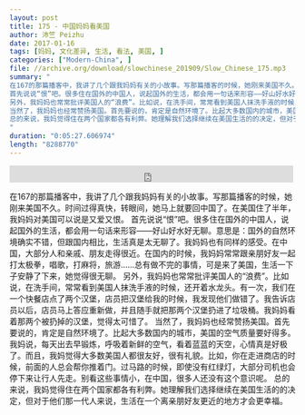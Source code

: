 ```yaml
---
layout: post
title: 175 - 中国妈妈看美国
author: 沛竺 Peizhu
date: 2017-01-16
tags: [妈妈, 文化差异, 生活, 看法, 美国, ]
categories: ["Modern-China", ]
file: //archive.org/download/slowchinese_201909/Slow_Chinese_175.mp3
summary: "
在167的那篇播客中，我讲了几个跟我妈妈有关的小故事。写那篇播客的时候，她刚来美国不久。时间过得真快，转眼间，她马上就要回中国了。在美国住了半年，我妈妈对美国可以说是又爱又恨。
首先说说“恨”吧。很多住在国外的中国人，说起国外的生活，都会用一句话来形容——好山好水好无聊。意思是：国外的自然环境确实不错，但跟国内相比，生活真是太无聊了。我妈妈也有同样的感受。在中国，大部分人和亲戚、朋友走得很近。在国内的时候，我妈妈常常跟亲朋好友一起打太极拳，唱歌，打麻将，旅游……总有做不完的事情，可是来了美国，生活一下子安静了下来，她觉得很无聊。
另外，我妈妈也常常批评美国人的“浪费”。比如说，在洗手间，常常看到美国人抹洗手液的时候，还开着水龙头。有一次，我们在一个快餐店点了两个汉堡，店员把汉堡给我的时候，我发现他们做错了。我告诉店员以后，店员马上答应重新做，并且随手就把那两个汉堡扔进了垃圾桶。我妈妈看着那两个被扔掉的汉堡，觉得太可惜了。
当然了，我妈妈也经常赞扬美国。首先要说的，肯定是自然环境了。比起大多数国内的城市，美国的空气质量要好得多。我妈说，每天出去早锻炼，呼吸着新鲜的空气，看着蓝蓝的天空，心情真是好极了。而且，我妈觉得大多数美国人都很友好，很有礼貌。比如，你在走进商店的时候，前面的人总会帮你推着门。过马路的时候，即使没有红绿灯，大部分司机也会停下来让行人先走。别看这些事情小，在中国，很多人还没有这个意识呢。
总的来说，我妈觉得住在两个国家都各有利弊。她理解我们选择继续在美国生活的的决定，但对于他们那一代人来说，生活在一个离亲朋好友更近的地方才会更幸福。
"
duration: "0:05:27.606974"
length: "8288770"
---
```


<iframe src="https://archive.org/embed/slowchinese_201909/Slow_Chinese_175.mp3" width="500" height="30" frameborder="0" webkitallowfullscreen="true" mozallowfullscreen="true" allowfullscreen></iframe>

在167的那篇播客中，我讲了几个跟我妈妈有关的小故事。写那篇播客的时候，她刚来美国不久。时间过得真快，转眼间，她马上就要回中国了。在美国住了半年，我妈妈对美国可以说是又爱又恨。
首先说说“恨”吧。很多住在国外的中国人，说起国外的生活，都会用一句话来形容——好山好水好无聊。意思是：国外的自然环境确实不错，但跟国内相比，生活真是太无聊了。我妈妈也有同样的感受。在中国，大部分人和亲戚、朋友走得很近。在国内的时候，我妈妈常常跟亲朋好友一起打太极拳，唱歌，打麻将，旅游……总有做不完的事情，可是来了美国，生活一下子安静了下来，她觉得很无聊。
另外，我妈妈也常常批评美国人的“浪费”。比如说，在洗手间，常常看到美国人抹洗手液的时候，还开着水龙头。有一次，我们在一个快餐店点了两个汉堡，店员把汉堡给我的时候，我发现他们做错了。我告诉店员以后，店员马上答应重新做，并且随手就把那两个汉堡扔进了垃圾桶。我妈妈看着那两个被扔掉的汉堡，觉得太可惜了。
当然了，我妈妈也经常赞扬美国。首先要说的，肯定是自然环境了。比起大多数国内的城市，美国的空气质量要好得多。我妈说，每天出去早锻炼，呼吸着新鲜的空气，看着蓝蓝的天空，心情真是好极了。而且，我妈觉得大多数美国人都很友好，很有礼貌。比如，你在走进商店的时候，前面的人总会帮你推着门。过马路的时候，即使没有红绿灯，大部分司机也会停下来让行人先走。别看这些事情小，在中国，很多人还没有这个意识呢。
总的来说，我妈觉得住在两个国家都各有利弊。她理解我们选择继续在美国生活的的决定，但对于他们那一代人来说，生活在一个离亲朋好友更近的地方才会更幸福。
